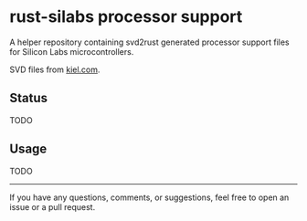 # rust-silabs processor support

A helper repository containing svd2rust generated processor support files for Silicon Labs microcontrollers.

SVD files from [kiel.com](http://www.keil.com/dd2/).

## Status

TODO

## Usage

TODO


---

If you have any questions, comments, or suggestions, feel free to open an issue or a pull request.


